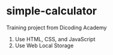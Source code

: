 # simple-calculator
Training project from Dicoding Academy

1. Use HTML, CSS, and JavaScript
2. Use Web Local Storage
